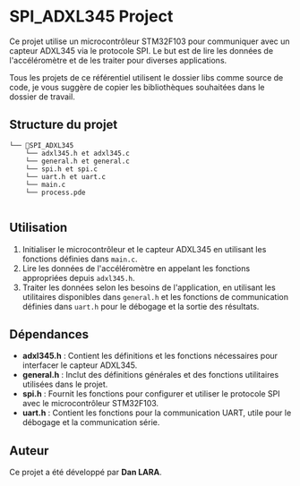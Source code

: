 # SPI_ADXL345 Project

Ce projet utilise un microcontrôleur STM32F103 pour communiquer avec un capteur ADXL345 via le protocole SPI. Le but est de lire les données de l'accéléromètre et de les traiter pour diverses applications.

Tous les projets de ce référentiel utilisent le dossier libs comme source de code, je vous suggère de copier les bibliothèques souhaitées dans le dossier de travail.

## Structure du projet
```
└── 📁SPI_ADXL345
    └── adxl345.h et adxl345.c
    └── general.h et general.c
    └── spi.h et spi.c
    └── uart.h et uart.c
    └── main.c
    └── process.pde
    
```

## Utilisation

1. Initialiser le microcontrôleur et le capteur ADXL345 en utilisant les fonctions définies dans `main.c`.
2. Lire les données de l'accéléromètre en appelant les fonctions appropriées depuis `adxl345.h`.
3. Traiter les données selon les besoins de l'application, en utilisant les utilitaires disponibles dans `general.h` et les fonctions de communication définies dans `uart.h` pour le débogage et la sortie des résultats.

## Dépendances

- **adxl345.h** : Contient les définitions et les fonctions nécessaires pour interfacer le capteur ADXL345.
- **general.h** : Inclut des définitions générales et des fonctions utilitaires utilisées dans le projet.
- **spi.h** : Fournit les fonctions pour configurer et utiliser le protocole SPI avec le microcontrôleur STM32F103.
- **uart.h** : Contient les fonctions pour la communication UART, utile pour le débogage et la communication série.

## Auteur

Ce projet a été développé par **Dan LARA**.
